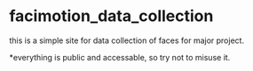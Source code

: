# facimotion_data_collection
this is a simple site for data collection of faces for major project.

*everything is public and accessable, so try not to misuse it.

# 
